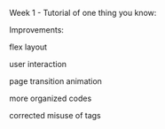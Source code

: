 Week 1 - Tutorial of one thing you know:


Improvements:

flex layout 

user interaction

page transition animation

more organized codes

corrected misuse of tags
